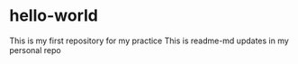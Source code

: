 # hello-world
This is my first repository for my practice
This is readme-md updates in my personal repo
